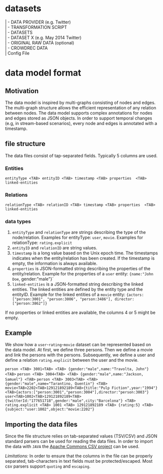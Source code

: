 datasets
========

| - DATA PROVIDER (e.g. Twitter)   
  | - TRANSFORMATION SCRIPT   
  | - DATASETS   
    | - DATASET X (e.g. May 2014 Twitter)   
      | - ORIGINAL RAW DATA (optional)   
      | - CROWDREC DATA   
      | Config File   

data model format
=================

## Motivation
The data model is inspired by multi-graphs consisting of nodes and edges.
The multi-graph structure allows the efficient representation of any relation between nodes.
The data model supports complex annotations for nodes and edges stored as JSON objects.
In order to support temporal changes (e.g, in stream-based scenarios), every node and edges is annotated with a timestamp.

## file structure
The data files consist of tap-separated fields. Typically 5 columns are used.

### Entities
`entityType <TAB> entityID <TAB> timestamp <TAB> properties  <TAB> linked-entities`

### Relations
`relationType <TAB> relationID <TAB> timestamp <TAB> properties  <TAB> linked-entities`

### data types
1. `entityType` and `relationType` are strings describing the type of the node/relation. Examples for entityType: `user`, `movie`. Examples for relationType: `rating.explicit`
2. `entityID` and `relationID` are string values.
3. `timestamp` is a long value based on the Unix epoch time. The timestamps indicates when the entity/relation has been created. If the timestamp is empty, the information is always available. 
4. `properties` is JSON-formatted string describing the properties of the entity/relation. Example for the properties of a `user` entity: `{name:"John Doe`, gender:"male"}`
5. `linked-entities` is a JSON-formatted string describing the linked entities. The linked entities are defined by the entity type and the entityID. Example for the linked entities of a `movie` entity: `{actors:["person:3001", "person:3006", "person:3486"], director:["person:3862"]}`

If no properties or linked entities are available, the columns 4 or 5 might be empty.

## Example
We show how a `user`-`rating`-`movie` dataset can be represented based on the data model.
At first, we define three persons.
Then we define a movie and link the persons with the persons.
Subsequently, we define a user and define a relation `rating.explicit` between the user and the movie.

`person <TAB> 3001<TAB> <TAB> {gender:"male",name:"Travolta, John"} <TAB>`
`person <TAB> 3004<TAB> <TAB> {gender:"male",name:"Jackson, Samuel"} <TAB>`
`person <TAB> 3003<TAB> <TAB> {gender:"male",name="Tarantino, Quentin"} <TAB>`
`movie<TAB>2202<TAB>129121892189<TAB>{title:"Pulp Fiction",year:"1994"}<TAB>{actors:["person:3001","person:3004"],director:"person:3003"}`
`user<TAB>1002<TAB>129121892189<TAB>{twitterId:"177651718",gender:"male",city:"Barcelona"} <TAB>`
`rating.explicit <TAB> 1001 <TAB> 129121892189 <TAB> {rating:5} <TAB> {subject:"user:1002",object:"movie:2202"}`

## Importing the data files
Since the file structure relies on tab-separated values (TSV/CSV) and JSON standard parsers can be used for reading the data files.
In order to import the data with `JAVA` the [Apache Commons CSV project](http://commons.apache.org/proper/commons-csv/ "Commons CSV Home") can be used.

*Limitations:*  In order to ensure that the columns in the file can be properly separated, tab-characters in text fields must be protected/escaped. Most csv parsers support `quoting` and `escaping`.
